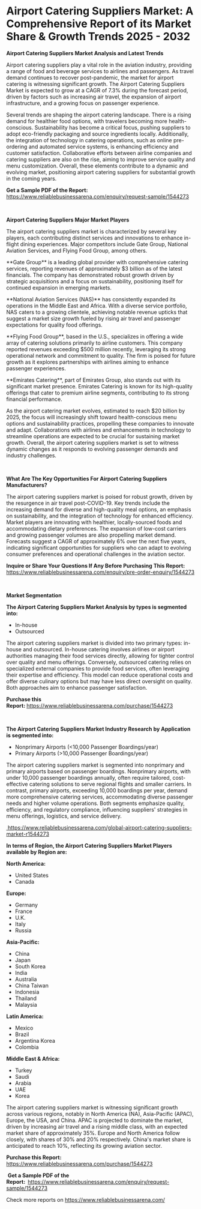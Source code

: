 <p><h1>Airport Catering Suppliers Market: A Comprehensive Report of its Market Share & Growth Trends 2025 - 2032</h1></p><p><strong>Airport Catering Suppliers Market Analysis and Latest Trends</strong></p>
<p><p>Airport catering suppliers play a vital role in the aviation industry, providing a range of food and beverage services to airlines and passengers. As travel demand continues to recover post-pandemic, the market for airport catering is witnessing significant growth. The Airport Catering Suppliers Market is expected to grow at a CAGR of 7.3% during the forecast period, driven by factors such as increasing air travel, the expansion of airport infrastructure, and a growing focus on passenger experience.</p><p>Several trends are shaping the airport catering landscape. There is a rising demand for healthier food options, with travelers becoming more health-conscious. Sustainability has become a critical focus, pushing suppliers to adopt eco-friendly packaging and source ingredients locally. Additionally, the integration of technology in catering operations, such as online pre-ordering and automated service systems, is enhancing efficiency and customer satisfaction. Collaborative efforts between airline companies and catering suppliers are also on the rise, aiming to improve service quality and menu customization. Overall, these elements contribute to a dynamic and evolving market, positioning airport catering suppliers for substantial growth in the coming years.</p></p>
<p><strong>Get a Sample PDF of the Report:&nbsp;</strong> <a href="https://www.reliablebusinessarena.com/enquiry/request-sample/1544273?utm_campaign=2095&utm_medium=2&utm_source=Github&utm_content=ia&utm_term=11032025&utm_id=airport-catering-suppliers">https://www.reliablebusinessarena.com/enquiry/request-sample/1544273</a></p>
<p>&nbsp;</p>
<p><strong>Airport Catering Suppliers Major Market Players</strong></p>
<p><p>The airport catering suppliers market is characterized by several key players, each contributing distinct services and innovations to enhance in-flight dining experiences. Major competitors include Gate Group, National Aviation Services, and Flying Food Group, among others.</p><p>**Gate Group** is a leading global provider with comprehensive catering services, reporting revenues of approximately $3 billion as of the latest financials. The company has demonstrated robust growth driven by strategic acquisitions and a focus on sustainability, positioning itself for continued expansion in emerging markets.</p><p>**National Aviation Services (NAS)** has consistently expanded its operations in the Middle East and Africa. With a diverse service portfolio, NAS caters to a growing clientele, achieving notable revenue upticks that suggest a market size growth fueled by rising air travel and passenger expectations for quality food offerings.</p><p>**Flying Food Group**, based in the U.S., specializes in offering a wide array of catering solutions primarily to airline customers. This company reported revenues exceeding $500 million recently, leveraging its strong operational network and commitment to quality. The firm is poised for future growth as it explores partnerships with airlines aiming to enhance passenger experiences.</p><p>**Emirates Catering**, part of Emirates Group, also stands out with its significant market presence. Emirates Catering is known for its high-quality offerings that cater to premium airline segments, contributing to its strong financial performance.</p><p>As the airport catering market evolves, estimated to reach $20 billion by 2025, the focus will increasingly shift toward health-conscious menu options and sustainability practices, propelling these companies to innovate and adapt. Collaborations with airlines and enhancements in technology to streamline operations are expected to be crucial for sustaining market growth. Overall, the airport catering suppliers market is set to witness dynamic changes as it responds to evolving passenger demands and industry challenges.</p></p>
<p>&nbsp;</p>
<p><strong>What Are The Key Opportunities For Airport Catering Suppliers Manufacturers?</strong></p>
<p><p>The airport catering suppliers market is poised for robust growth, driven by the resurgence in air travel post-COVID-19. Key trends include the increasing demand for diverse and high-quality meal options, an emphasis on sustainability, and the integration of technology for enhanced efficiency. Market players are innovating with healthier, locally-sourced foods and accommodating dietary preferences. The expansion of low-cost carriers and growing passenger volumes are also propelling market demand. Forecasts suggest a CAGR of approximately 6% over the next five years, indicating significant opportunities for suppliers who can adapt to evolving consumer preferences and operational challenges in the aviation sector.</p></p>
<p><strong>Inquire or Share Your Questions If Any Before Purchasing This Report:</strong> <a href="https://www.reliablebusinessarena.com/enquiry/pre-order-enquiry/1544273?utm_campaign=2095&utm_medium=2&utm_source=Github&utm_content=ia&utm_term=11032025&utm_id=airport-catering-suppliers">https://www.reliablebusinessarena.com/enquiry/pre-order-enquiry/1544273</a></p>
<p>&nbsp;</p>
<p><strong>Market Segmentation</strong></p>
<p><strong>The Airport Catering Suppliers Market Analysis by types is segmented into:</strong></p>
<p><ul><li>In-house</li><li>Outsourced</li></ul></p>
<p><p>The airport catering suppliers market is divided into two primary types: in-house and outsourced. In-house catering involves airlines or airport authorities managing their food services directly, allowing for tighter control over quality and menu offerings. Conversely, outsourced catering relies on specialized external companies to provide food services, often leveraging their expertise and efficiency. This model can reduce operational costs and offer diverse culinary options but may have less direct oversight on quality. Both approaches aim to enhance passenger satisfaction.</p></p>
<p><strong>Purchase this Report:&nbsp;</strong><a href="https://www.reliablebusinessarena.com/purchase/1544273?utm_campaign=2095&utm_medium=2&utm_source=Github&utm_content=ia&utm_term=11032025&utm_id=airport-catering-suppliers">https://www.reliablebusinessarena.com/purchase/1544273</a></p>
<p>&nbsp;</p>
<p><strong>The Airport Catering Suppliers Market Industry Research by Application is segmented into:</strong></p>
<p><ul><li>Nonprimary Airports (<10,000 Passenger Boardings/year)</li><li>Primary Airports (>10,000 Passenger Boardings/year)</li></ul></p>
<p><p>The airport catering suppliers market is segmented into nonprimary and primary airports based on passenger boardings. Nonprimary airports, with under 10,000 passenger boardings annually, often require tailored, cost-effective catering solutions to serve regional flights and smaller carriers. In contrast, primary airports, exceeding 10,000 boardings per year, demand more comprehensive catering services, accommodating diverse passenger needs and higher volume operations. Both segments emphasize quality, efficiency, and regulatory compliance, influencing suppliers' strategies in menu offerings, logistics, and service delivery.</p></p>
<p><a href="https://www.reliablebusinessarena.com/global-airport-catering-suppliers-market-r1544273?utm_campaign=2095&utm_medium=2&utm_source=Github&utm_content=ia&utm_term=11032025&utm_id=airport-catering-suppliers">&nbsp;https://www.reliablebusinessarena.com/global-airport-catering-suppliers-market-r1544273</a></p>
<p><strong>In terms of Region, the Airport Catering Suppliers Market Players available by Region are:</strong></p>
<p>
    <p> <strong> North America: </strong>
        <ul>
            <li>United States</li>
            <li>Canada</li>
        </ul>
        </p> 
    <p> <strong> Europe: </strong>
        <ul>
            <li>Germany</li>
            <li>France</li>
            <li>U.K.</li>
            <li>Italy</li>
            <li>Russia</li>
        </ul>
        </p> 
    <p> <strong> Asia-Pacific: </strong>
        <ul>
            <li>China</li>
            <li>Japan</li>
            <li>South Korea</li>
            <li>India</li>
            <li>Australia</li>
            <li>China Taiwan</li>
            <li>Indonesia</li>
            <li>Thailand</li>
            <li>Malaysia</li>
        </ul>
        </p> 
    <p> <strong> Latin America: </strong>
        <ul>
            <li>Mexico</li>
            <li>Brazil</li>
            <li>Argentina Korea</li>
            <li>Colombia</li>
        </ul>
        </p> 
    <p> <strong> Middle East & Africa: </strong>
        <ul>
            <li>Turkey</li>
            <li>Saudi</li>
            <li>Arabia</li>
            <li>UAE</li>
            <li>Korea</li>
        </ul>
    </p>
    </p>
<p><p>The airport catering suppliers market is witnessing significant growth across various regions, notably in North America (NA), Asia-Pacific (APAC), Europe, the USA, and China. APAC is projected to dominate the market, driven by increasing air travel and a rising middle class, with an expected market share of approximately 35%. Europe and North America follow closely, with shares of 30% and 20% respectively. China's market share is anticipated to reach 10%, reflecting its growing aviation sector.</p></p>
<p><strong>Purchase this Report: </strong><a href="https://www.reliablebusinessarena.com/purchase/1544273?utm_campaign=2095&utm_medium=2&utm_source=Github&utm_content=ia&utm_term=11032025&utm_id=airport-catering-suppliers">https://www.reliablebusinessarena.com/purchase/1544273</a></p>
<p>&nbsp;<strong>Get a Sample PDF of the Report:&nbsp;&nbsp;</strong><a href="https://www.reliablebusinessarena.com/enquiry/request-sample/1544273?utm_campaign=2095&utm_medium=2&utm_source=Github&utm_content=ia&utm_term=11032025&utm_id=airport-catering-suppliers">https://www.reliablebusinessarena.com/enquiry/request-sample/1544273</a></p>
<p><strong></strong></p>
<p>Check more reports on <a href="https://www.reliablebusinessarena.com/?utm_campaign=2095&utm_medium=2&utm_source=Github&utm_content=ia&utm_term=11032025&utm_id=airport-catering-suppliers">https://www.reliablebusinessarena.com/</a></p>